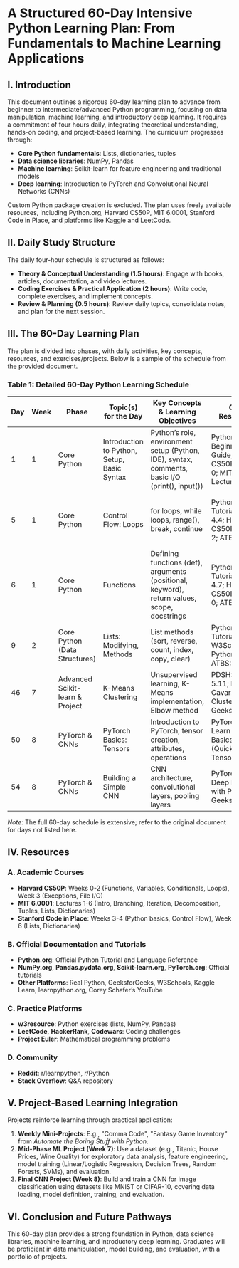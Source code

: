 # A Structured 60-Day Intensive Python Learning Plan: From Fundamentals to Machine Learning Applications

## I. Introduction

This document outlines a rigorous 60-day learning plan to advance from beginner to intermediate/advanced Python programming, focusing on data manipulation, machine learning, and introductory deep learning. It requires a commitment of four hours daily, integrating theoretical understanding, hands-on coding, and project-based learning. The curriculum progresses through:

- **Core Python fundamentals**: Lists, dictionaries, tuples
- **Data science libraries**: NumPy, Pandas
- **Machine learning**: Scikit-learn for feature engineering and traditional models
- **Deep learning**: Introduction to PyTorch and Convolutional Neural Networks (CNNs)

Custom Python package creation is excluded. The plan uses freely available resources, including Python.org, Harvard CS50P, MIT 6.0001, Stanford Code in Place, and platforms like Kaggle and LeetCode.

## II. Daily Study Structure

The daily four-hour schedule is structured as follows:

- **Theory & Conceptual Understanding (1.5 hours)**: Engage with books, articles, documentation, and video lectures.
- **Coding Exercises & Practical Application (2 hours)**: Write code, complete exercises, and implement concepts.
- **Review & Planning (0.5 hours)**: Review daily topics, consolidate notes, and plan for the next session.

## III. The 60-Day Learning Plan

The plan is divided into phases, with daily activities, key concepts, resources, and exercises/projects. Below is a sample of the schedule from the provided document.

### Table 1: Detailed 60-Day Python Learning Schedule

| Day | Week | Phase | Topic(s) for the Day | Key Concepts & Learning Objectives | Core Resources | Suggested Exercises/Practice |
|-----|------|-------|----------------------|------------------------------------|----------------|------------------------------|
| 1   | 1    | Core Python | Introduction to Python, Setup, Basic Syntax | Python’s role, environment setup (Python, IDE), syntax, comments, basic I/O (print(), input()) | Python.org: Beginner’s Guide; Harvard CS50P: Week 0; MIT 6.0001: Lecture 1 | Write simple programs: "Hello, World!", user input/display; explore learnpython.org tutorial |
| 5   | 1    | Core Python | Control Flow: Loops | for loops, while loops, range(), break, continue | Python.org: Tutorial Ch 4.3, 4.4; Harvard CS50P: Week 2; ATBS: Ch 2 | Implement loops for iteration, summation, pattern printing; learnpython.org loop exercises |
| 6   | 1    | Core Python | Functions | Defining functions (def), arguments (positional, keyword), return values, scope, docstrings | Python.org: Tutorial Ch 4.6, 4.7; Harvard CS50P: Week 0; ATBS: Ch 3 | Create functions for common tasks; learnpython.org function exercises |
| 9   | 2    | Core Python (Data Structures) | Lists: Modifying, Methods | List methods (sort, reverse, count, index, copy, clear) | Python.org: Tutorial Ch 5.1; W3Schools: Python Lists; ATBS: Ch 4 | Practice modifying lists; w3resource list exercises |
| 46  | 7    | Advanced Scikit-learn & Project | K-Means Clustering | Unsupervised learning, K-Means implementation, Elbow method | PDSH: Ch 5.11; Damir Cavar: Python Clustering; GeeksforGeeks | Apply K-Means to a dataset |
| 50  | 8    | PyTorch & CNNs | PyTorch Basics: Tensors | Introduction to PyTorch, tensor creation, attributes, operations | PyTorch.org: Learn the Basics (Quickstart, Tensors) | Create and manipulate tensors |
| 54  | 8    | PyTorch & CNNs | Building a Simple CNN | CNN architecture, convolutional layers, pooling layers | PyTorch.org: Deep Learning with PyTorch; GeeksforGeeks | Build a simple CNN for image classification |

*Note*: The full 60-day schedule is extensive; refer to the original document for days not listed here.

## IV. Resources

### A. Academic Courses
- **Harvard CS50P**: Weeks 0-2 (Functions, Variables, Conditionals, Loops), Week 3 (Exceptions, File I/O)
- **MIT 6.0001**: Lectures 1-6 (Intro, Branching, Iteration, Decomposition, Tuples, Lists, Dictionaries)
- **Stanford Code in Place**: Weeks 3-4 (Python basics, Control Flow), Week 6 (Lists, Dictionaries)

### B. Official Documentation and Tutorials
- **Python.org**: Official Python Tutorial and Language Reference
- **NumPy.org**, **Pandas.pydata.org**, **Scikit-learn.org**, **PyTorch.org**: Official tutorials
- **Other Platforms**: Real Python, GeeksforGeeks, W3Schools, Kaggle Learn, learnpython.org, Corey Schafer’s YouTube

### C. Practice Platforms
- **w3resource**: Python exercises (lists, NumPy, Pandas)
- **LeetCode**, **HackerRank**, **Codewars**: Coding challenges
- **Project Euler**: Mathematical programming problems

### D. Community
- **Reddit**: r/learnpython, r/Python
- **Stack Overflow**: Q&A repository

## V. Project-Based Learning Integration

Projects reinforce learning through practical application:

1. **Weekly Mini-Projects**: E.g., "Comma Code", "Fantasy Game Inventory" from *Automate the Boring Stuff with Python*.
2. **Mid-Phase ML Project (Week 7)**: Use a dataset (e.g., Titanic, House Prices, Wine Quality) for exploratory data analysis, feature engineering, model training (Linear/Logistic Regression, Decision Trees, Random Forests, SVMs), and evaluation.
3. **Final CNN Project (Week 8)**: Build and train a CNN for image classification using datasets like MNIST or CIFAR-10, covering data loading, model definition, training, and evaluation.

## VI. Conclusion and Future Pathways

This 60-day plan provides a strong foundation in Python, data science libraries, machine learning, and introductory deep learning. Graduates will be proficient in data manipulation, model building, and evaluation, with a portfolio of projects.


